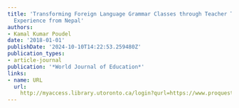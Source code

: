 ```yaml
---
title: 'Transforming Foreign Language Grammar Classes through Teacher Training: An
  Experience from Nepal'
authors:
- Kamal Kumar Poudel
date: '2018-01-01'
publishDate: '2024-10-10T14:22:53.259480Z'
publication_types:
- article-journal
publication: '*World Journal of Education*'
links:
- name: URL
  url: 
    http://myaccess.library.utoronto.ca/login?qurl=https://www.proquest.com/docview/2034276165?accountid=14771&bdid=38382&_bd=%2Fa5V%2Bm2U8exOXdDb28x%2BnK1dsZQ%3D
---
```

